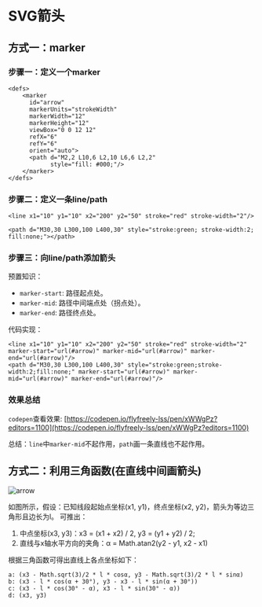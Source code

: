 # SVG箭头

## 方式一：marker
### 步骤一：定义一个marker
```
<defs>
	<marker
	  id="arrow"
	  markerUnits="strokeWidth"
	  markerWidth="12"
	  markerHeight="12"
	  viewBox="0 0 12 12"
	  refX="6"
	  refY="6"
	  orient="auto">
	  <path d="M2,2 L10,6 L2,10 L6,6 L2,2"
	        style="fill: #000;"/>
	</marker>
</defs>
```

### 步骤二：定义一条line/path
```
<line x1="10" y1="10" x2="200" y2="50" stroke="red" stroke-width="2"/>

<path d="M30,30 L300,100 L400,30" style="stroke:green; stroke-width:2; fill:none;"></path>
```

### 步骤三：向line/path添加箭头
预置知识：
* `marker-start`: 路径起点处。
* `marker-mid`: 路径中间端点处（拐点处）。
* `marker-end`: 路径终点处。

代码实现：
```
<line x1="10" y1="10" x2="200" y2="50" stroke="red" stroke-width="2" marker-start="url(#arrow)" marker-mid="url(#arrow)" marker-end="url(#arrow)"/>
<path d="M30,30 L300,100 L400,30" style="stroke:green;stroke-width:2;fill:none;" marker-start="url(#arrow)" marker-mid="url(#arrow)" marker-end="url(#arrow)"/>
```

### 效果总结
`codepen`查看效果: [https://codepen.io/flyfreely-lss/pen/xWWgPz?editors=1100](https://codepen.io/flyfreely-lss/pen/xWWgPz?editors=1100)

总结：`line`中`marker-mid`不起作用，`path`画一条直线也不起作用。

## 方式二：利用三角函数(在直线中间画箭头)
![arrow](https://github.com/flyfreely-lss/front-end-summary/blob/master/image/svg/arrow.jpg)

如图所示，假设：已知线段起始点坐标(x1, y1)，终点坐标(x2, y2)，箭头为等边三角形且边长为l。
可推出：
1. 中点坐标(x3, y3)：x3 = (x1 + x2) / 2, y3 = (y1 + y2) / 2;
2. 直线与x轴水平方向的夹角：α = Math.atan2(y2 - y1, x2 - x1)

根据三角函数可得出直线上各点坐标如下：
```
a: (x3 - Math.sqrt(3)/2 * l * cosα, y3 - Math.sqrt(3)/2 * l * sinα)
b: (x3 - l * cos(α + 30°), y3 - x3 - l * sin(α + 30°))
c: (x3 - l * cos(30° - α), x3 - l * sin(30° - α))
d: (x3, y3)
```

